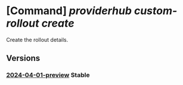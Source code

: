 # [Command] _providerhub custom-rollout create_

Create the rollout details.

## Versions

### [2024-04-01-preview](/Resources/mgmt-plane/L3N1YnNjcmlwdGlvbnMve30vcHJvdmlkZXJzL21pY3Jvc29mdC5wcm92aWRlcmh1Yi9wcm92aWRlcnJlZ2lzdHJhdGlvbnMve30vY3VzdG9tcm9sbG91dHMve30=/2024-04-01-preview.xml) **Stable**

<!-- mgmt-plane /subscriptions/{}/providers/microsoft.providerhub/providerregistrations/{}/customrollouts/{} 2024-04-01-preview -->

